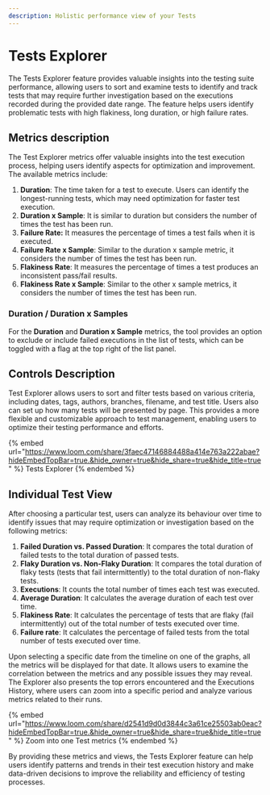 ```yaml
---
description: Holistic performance view of your Tests
---
```


# Tests Explorer

The Tests Explorer feature provides valuable insights into the testing suite performance, allowing users to sort and examine tests to identify and track tests that may require further investigation based on the executions recorded during the provided date range. The feature helps users identify problematic tests with high flakiness, long duration, or high failure rates.&#x20;

## Metrics description

The Test Explorer metrics offer valuable insights into the test execution process, helping users identify aspects for optimization and improvement. The available metrics include:

1. **Duration**: The time taken for a test to execute. Users can identify the longest-running tests, which may need optimization for faster test execution.
2. **Duration x Sample**: It is similar to duration but considers the number of times the test has been run.
3. **Failure Rate:** It measures the percentage of times a test fails when it is executed.&#x20;
4. **Failure Rate x Sample**: Similar to the duration x sample metric, it considers the number of times the test has been run.&#x20;
5. **Flakiness Rate**: It measures the percentage of times a test produces an inconsistent pass/fail results.&#x20;
6. **Flakiness Rate x Sample**: Similar to the other x sample metrics, it considers the number of times the test has been run.&#x20;

### Duration / Duration x Samples

For the **Duration** and **Duration x Sample** metrics, the tool provides an option to exclude or include failed executions in the list of tests, which can be toggled with a flag at the top right of the list panel.

## Controls Description

Test Explorer allows users to sort and filter tests based on various criteria, including dates, tags, authors, branches, filename, and test title. Users also can set up how many tests will be presented by page. This provides a more flexible and customizable approach to test management, enabling users to optimize their testing performance and efforts.

{% embed url="https://www.loom.com/share/3faec47146884488a414e763a222abae?hideEmbedTopBar=true.&hide_owner=true&hide_share=true&hide_title=true" %}
Tests Explorer
{% endembed %}

## Individual Test View

After choosing a particular test, users can analyze its behaviour over time to identify issues that may require optimization or investigation based on the following metrics:

1. **Failed Duration vs. Passed Duration**: It compares the total duration of failed tests to the total duration of passed tests.
2. **Flaky Duration vs. Non-Flaky Duration**: It compares the total duration of flaky tests (tests that fail intermittently) to the total duration of non-flaky tests.&#x20;
3. **Executions**: It counts the total number of times each test was executed.&#x20;
4. **Average Duration**: It calculates the average duration of each test over time.
5. **Flakiness Rate**: It calculates the percentage of tests that are flaky (fail intermittently) out of the total number of tests executed over time.
6. **Failure rate**: It calculates the percentage of failed tests from the total number of tests executed over time.

Upon selecting a specific date from the timeline on one of the graphs, all the metrics will be displayed for that date. It allows users to examine the correlation between the metrics and any possible issues they may reveal. The Explorer also presents the top errors encountered and the Executions History, where users can zoom into a specific period and analyze various metrics related to their runs.

{% embed url="https://www.loom.com/share/d2541d9d0d3844c3a61ce25503ab0eac?hideEmbedTopBar=true.&hide_owner=true&hide_share=true&hide_title=true" %}
Zoom into one Test metrics
{% endembed %}

By providing these metrics and views, the Tests Explorer feature can help users identify patterns and trends in their test execution history and make data-driven decisions to improve the reliability and efficiency of testing processes.
